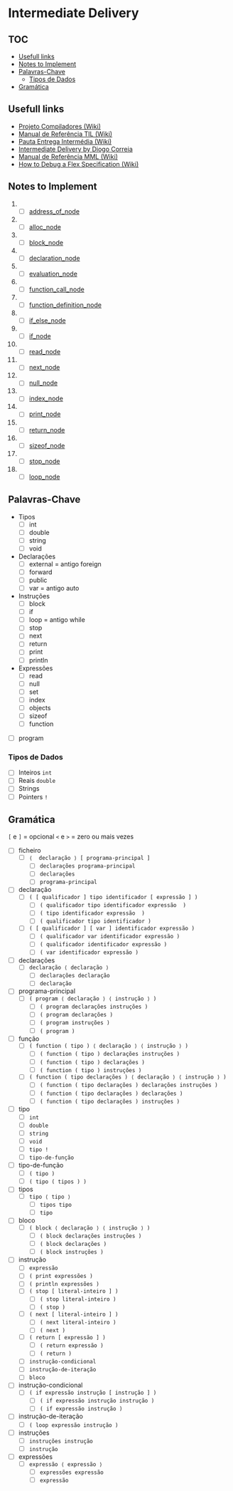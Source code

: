 # Intermediate Delivery <!-- omit in toc -->

## TOC <!-- omit in toc -->

- [Usefull links](#usefull-links)
- [Notes to Implement](#notes-to-implement)
- [Palavras-Chave](#palavras-chave)
  - [Tipos de Dados](#tipos-de-dados)
- [Gramática](#gramática)

## Usefull links

- [Projeto Compiladores (Wiki)](https://web.tecnico.ulisboa.pt/~david.matos/w/pt/index.php/Compiladores/Projecto_de_Compiladores)
- [Manual de Referência TIL (Wiki)](https://web.tecnico.ulisboa.pt/~david.matos/w/pt/index.php/Compiladores/Projecto_de_Compiladores/Projecto_2023-2024/Manual_de_Refer%C3%AAncia_da_Linguagem_TIL)
- [Pauta Entrega Intermédia (Wiki)](https://web.tecnico.ulisboa.pt/~david.matos/w/pt/index.php/Compiladores/Pautas_2023-2024/Pauta_do_Projecto:_Entrega_Interm%C3%A9dia)
- [Intermediate Delivery by Diogo Correia](https://github.com/ist199211-ist199311/mml-compiler-co/releases/tag/intermediate-delivery)
- [Manual de Referência MML (Wiki)](https://web.tecnico.ulisboa.pt/~david.matos/w/pt/index.php/Compiladores/Projecto_de_Compiladores/Projecto_2022-2023/Manual_de_Refer%C3%AAncia_da_Linguagem_MML)
- [How to Debug a Flex Specification (Wiki)](https://web.tecnico.ulisboa.pt/~david.matos/w/pt/index.php/The_Flex_Lexical_Analyzer#How_to_Debug_a_Flex_Specification)

## Notes to Implement

1. - [ ] [address_of_node](#address_of_node-implemented)
2. - [ ] [alloc_node](#alloc_node-implemented)
3. - [ ] [block_node](#block_node-implemented)
4. - [ ] [declaration_node](#declaration_node-implemented)
5. - [ ] [evaluation_node](#evaluation_node-already-done)
6. - [ ] [function_call_node](#function_call_node-implemented)
7. - [ ] [function_definition_node](#function_definition_node-implemented)
8. - [ ] [if_else_node](#if_else_node-already-done)
9. - [ ] [if_node](#if_node-already-done)
10. - [ ] [read_node](#read_node-implemented)
11. - [ ] [next_node](#next_node-implemented)
12. - [ ] [null_node](#null_node-implemented)
13. - [ ] [index_node](#index_node-implemented)
14. - [ ] [print_node](#print_node-implemented)
15. - [ ] [return_node](#return_node-implemented)
16. - [ ] [sizeof_node](#sizeof_node-implemented)
17. - [ ] [stop_node](#stop_node-implemented)
18. - [ ] [loop_node](#loop_node-implemented)

## Palavras-Chave

- Tipos
  - [ ] int
  - [ ] double
  - [ ] string
  - [ ] void
- Declarações
  - [ ] external = antigo foreign
  - [ ] forward
  - [ ] public
  - [ ] var = antigo auto
- Instruções
  - [ ] block
  - [ ] if
  - [ ] loop = antigo while
  - [ ] stop
  - [ ] next
  - [ ] return
  - [ ] print
  - [ ] println
- Expressões
  - [ ] read
  - [ ] null
  - [ ] set
  - [ ] index
  - [ ] objects
  - [ ] sizeof
  - [ ] function
- [ ] program

### Tipos de Dados

- [ ] Inteiros `int`
- [ ] Reais `double`
- [ ] Strings
- [ ] Pointers `!`

## Gramática

`[` e `]` = opcional
`<` e `>` = zero ou mais vezes

- [ ] ficheiro
  - [ ] `⟨  declaração ⟩ [ programa-principal ]`
    - [ ] `declarações programa-principal`
    - [ ] `declarações`
    - [ ] `programa-principal`
- [ ] declaração
  - [ ] `( [ qualificador ] tipo identificador [ expressão ] )`
    - [ ] `( qualificador tipo identificador expressão  )`
    - [ ] `( tipo identificador expressão  )`
    - [ ] `( qualificador tipo identificador )`
  - [ ] `( [ qualificador ] [ var ] identificador expressão )`
    - [ ] `( qualificador var identificador expressão )`
    - [ ] `( qualificador identificador expressão )`
    - [ ] `( var identificador expressão )`
- [ ] declarações
  - [ ] `declaração ⟨ declaração ⟩`
    - [ ] `declarações declaração`
    - [ ] `declaração`
- [ ] programa-principal
  - [ ] `( program ⟨ declaração ⟩ ⟨ instrução ⟩ )`
    - [ ] `( program declarações instruções )`
    - [ ] `( program declarações )`
    - [ ] `( program instruções )`
    - [ ] `( program )`
- [ ] função
  - [ ] `( function ( tipo ) ⟨ declaração ⟩ ⟨ instrução ⟩ )`
    - [ ] `( function ( tipo ) declarações instruções )`
    - [ ] `( function ( tipo ) declarações )`
    - [ ] `( function ( tipo ) instruções )`
  - [ ] `( function ( tipo declarações ) ⟨ declaração ⟩ ⟨ instrução ⟩ )`
    - [ ] `( function ( tipo declarações ) declarações instruções )`
    - [ ] `( function ( tipo declarações ) declarações )`
    - [ ] `( function ( tipo declarações ) instruções )`
- [ ] tipo
  - [ ] `int`
  - [ ] `double`
  - [ ] `string`
  - [ ] `void`
  - [ ] `tipo !`
  - [ ] `tipo-de-função`
- [ ] tipo-de-função
  - [ ] `( tipo )`
  - [ ] `( tipo ( tipos ) )`
- [ ] tipos
  - [ ] `tipo ⟨ tipo ⟩`
    - [ ] `tipos tipo`
    - [ ] `tipo`
- [ ] bloco
  - [ ] `( block ⟨ declaração ⟩ ⟨ instrução ⟩ )`
    - [ ] `( block declarações instruções )`
    - [ ] `( block declarações )`
    - [ ] `( block instruções )`
- [ ] instrução
  - [ ] `expressão`
  - [ ] `( print expressões )`
  - [ ] `( println expressões )`
  - [ ] `( stop [ literal-inteiro ] )`
    - [ ] `( stop literal-inteiro )`
    - [ ] `( stop )`
  - [ ] `( next [ literal-inteiro ] )`
    - [ ] `( next literal-inteiro )`
    - [ ] `( next )`
  - [ ] `( return [ expressão ] )`
    - [ ] `( return expressão )`
    - [ ] `( return )`
  - [ ] `instrução-condicional`
  - [ ] `instrução-de-iteração`
  - [ ] `bloco`
- [ ] instrução-condicional
  - [ ] `( if expressão instrução [ instrução ] )`
    - [ ] `( if expressão instrução instrução )`
    - [ ] `( if expressão instrução )`
- [ ] instrução-de-iteração
  - [ ] `( loop expressão instrução )`
- [ ] instruções
  - [ ] `instruções instrução`
  - [ ] `instrução`
- [ ] expressões
  - [ ] `expressão ⟨ expressão ⟩`
    - [ ] `expressões expressão`
    - [ ] `expressão`
